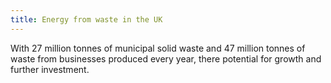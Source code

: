 ```yaml
---
title: Energy from waste in the UK
---
```


With 27 million tonnes of municipal solid waste and 47 million tonnes of waste from businesses produced every year, there potential for growth and further investment. 
